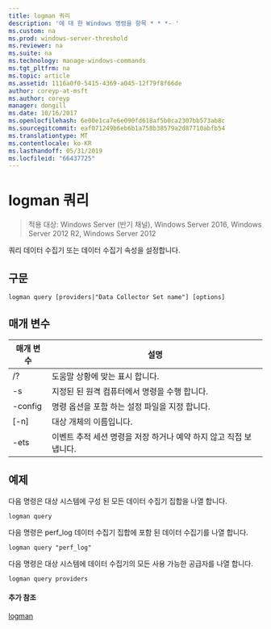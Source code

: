 ```yaml
---
title: logman 쿼리
description: '에 대 한 Windows 명령을 항목 * * *- '
ms.custom: na
ms.prod: windows-server-threshold
ms.reviewer: na
ms.suite: na
ms.technology: manage-windows-commands
ms.tgt_pltfrm: na
ms.topic: article
ms.assetid: 1116a0f0-5415-4369-a045-12f79f8f66de
author: coreyp-at-msft
ms.author: coreyp
manager: dongill
ms.date: 10/16/2017
ms.openlocfilehash: 6e00e1ca7e6e090fd618af5b0ca2307bb573ab8c
ms.sourcegitcommit: eaf071249b6eb6b1a758b38579a2d87710abfb54
ms.translationtype: MT
ms.contentlocale: ko-KR
ms.lasthandoff: 05/31/2019
ms.locfileid: "66437725"
---
```

# <a name="logman-query"></a>logman 쿼리

>적용 대상: Windows Server (반기 채널), Windows Server 2016, Windows Server 2012 R2, Windows Server 2012

쿼리 데이터 수집기 또는 데이터 수집기 속성을 설정합니다.  

## <a name="syntax"></a>구문  
```  
logman query [providers|"Data Collector Set name"] [options]  
```  
## <a name="parameters"></a>매개 변수  

|     매개 변수      |                                 설명                                  |
|--------------------|------------------------------------------------------------------------------|
|         /?         |                       도움말 상황에 맞는 표시 합니다.                       |
| -s <computer name> |            지정된 된 원격 컴퓨터에서 명령을 수행 합니다.             |
|  -config <value>   |           명령 옵션을 포함 하는 설정 파일을 지정 합니다.            |
|    [-n] <name>     |                          대상 개체의 이름입니다.                          |
|        -ets        | 이벤트 추적 세션 명령을 저장 하거나 예약 하지 않고 직접 보냅니다. |

## <a name="BKMK_examples"></a>예제  
다음 명령은 대상 시스템에 구성 된 모든 데이터 수집기 집합을 나열 합니다.  
```  
logman query  
```  
다음 명령은 perf_log 데이터 수집기 집합에 포함 된 데이터 수집기를 나열 합니다.  
```  
logman query "perf_log"  
```  
다음 명령은 대상 시스템에 데이터 수집기의 모든 사용 가능한 공급자를 나열 합니다.  
```  
logman query providers  
```  
#### <a name="additional-references"></a>추가 참조  
[logman](logman.md)  
